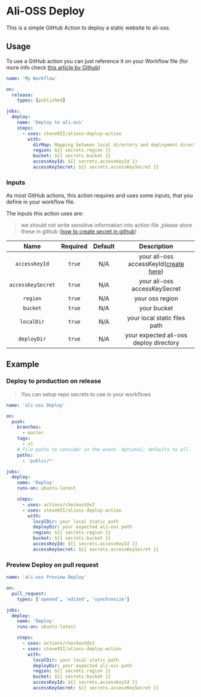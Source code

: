 # Ali-OSS Deploy

This is a simple GitHub Action to deploy a static website to ali-oss.

## Usage

To use a GitHub action you can just reference it on your Workflow file
(for more info check [this article by Github](https://help.github.com/en/actions/automating-your-workflow-with-github-actions/configuring-a-workflow))

<!-- > Important: this action will execute `npm i` and `npm run build`. Please open an issue if another command is needed -->

```yml
name: 'My Workflow'

on:
  release:
    types: [published]

jobs:
  deploy:
    name: 'Deploy to ali-oss'
    steps:
      - uses: steve9II/alioss-deploy-action
        with:
          dirMap: Mapping between local directory and deployment directory
          region: ${{ secrets.region }}
          bucket: ${{ secrets.bucket }}
          accessKeyId: ${{ secrets.accessKeyId }}
          accessKeySecret: ${{ secrets.accessKeySecret }}
```

### Inputs

As most GitHub actions, this action requires and uses some inputs, that you define in
your workflow file.

The inputs this action uses are:

> we should not write sensitive information into action file ,please store these in github ([how to create secret in github](https://docs.github.com/en/actions/configuring-and-managing-workflows/creating-and-storing-encrypted-secrets))

| Name | Required | Default | Description |
|:----:|:--------:|:-------:|:-----------:|
| `accessKeyId` | `true` | N/A |your ali-oss accessKeyId([create here](https://usercenter.console.aliyun.com/#/manage/ak))|
| `accessKeySecret` | `true` | N/A | your ali-oss accessKeySecret| 
| `region` | `true` |  N/A  | your oss region|
| `bucket` | `true` |  N/A | your bucket|
| `localDir` | `true` | N/A | your local static files path |
| `deployDir` | `true` | N/A | your expected ali-oss deploy directory|


## Example

### Deploy to production on release

> You can setup repo secrets to use in your workflows

```yml
name: 'ali-oss Deploy'

on:
  push:
    branches:
      - master
    tags:
      - v1
    # file paths to consider in the event. Optional; defaults to all.
    paths:
      - 'public/*'

jobs:
  deploy:
    name: 'Deploy'
    runs-on: ubuntu-latest

    steps:
      - uses: actions/checkout@v2
      - uses: steve9II/alioss-deploy-action
        with:
          localDir: your local static path
          deployDir: your expected ali-oss path
          region: ${{ secrets.region }}
          bucket: ${{ secrets.bucket }}
          accessKeyId: ${{ secrets.accessKeyId }}
          accessKeySecret: ${{ secrets.accessKeySecret }}
```

### Preview Deploy on pull request

```yml
name: 'ali-oss Preview Deploy'

on:
  pull_request:
    types: ['opened', 'edited', 'synchronize']

jobs:
  deploy:
    name: 'Deploy'
    runs-on: ubuntu-latest

    steps:
      - uses: actions/checkout@v2
      - uses: steve9II/alioss-deploy-action
        with:
          localDir: your local static path
          deployDir: your expected ali-oss path
          region: ${{ secrets.region }}
          bucket: ${{ secrets.bucket }}
          accessKeyId: ${{ secrets.accessKeyId }}
          accessKeySecret: ${{ secrets.accessKeySecret }}

```
